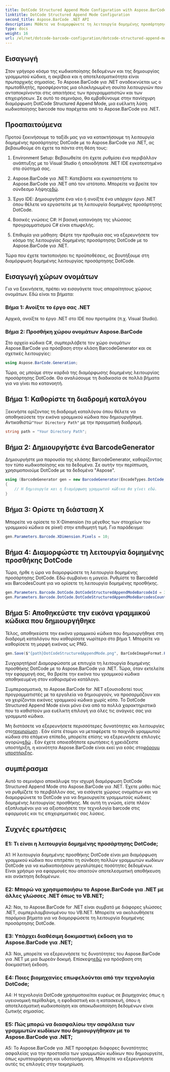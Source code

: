 ```yaml
---
title: DotCode Structured Append Mode Configuration with Aspose.BarCode for .NET
linktitle: DotCode Structured Append Mode Configuration
second_title: Aspose.BarCode .NET API
description: Μάθετε να διαμορφώνετε τη λειτουργία δομημένης προσάρτησης DotCode με το Aspose.BarCode για .NET και να δημιουργείτε αποτελεσματικούς γραμμωτούς κώδικες.
type: docs
weight: 16
url: /el/net/dotcode-barcode-configuration/dotcode-structured-append-mode-configuration/
---
```

## Εισαγωγή

Στον γρήγορο κόσμο της κωδικοποίησης δεδομένων και της δημιουργίας γραμμωτού κώδικα, η ακρίβεια και η αποτελεσματικότητα είναι πρωταρχικής σημασίας. Το Aspose.BarCode για .NET αναδεικνύεται ως ο πρωταθλητής, προσφέροντας μια ολοκληρωμένη σουίτα λειτουργιών που ανταποκρίνονται στις απαιτήσεις των προγραμματιστών και των επιχειρήσεων. Σε αυτό το σεμινάριο, θα εμβαθύνουμε στην πανίσχυρη διαμόρφωση DotCode Structured Append Mode, μια ευέλικτη λύση κωδικοποίησης barcode που παρέχεται από το Aspose.BarCode για .NET.

## Προαπαιτούμενα

Προτού ξεκινήσουμε το ταξίδι μας για να κατακτήσουμε τη λειτουργία δομημένης προσάρτησης DotCode με το Aspose.BarCode για .NET, ας βεβαιωθούμε ότι έχετε τα πάντα στη θέση τους:

1. Environment Setup: Βεβαιωθείτε ότι έχετε ρυθμίσει ένα περιβάλλον ανάπτυξης με το Visual Studio ή οποιοδήποτε .NET IDE εγκατεστημένο στο σύστημά σας.

2.  Aspose.BarCode για .NET: Κατεβάστε και εγκαταστήστε το Aspose.BarCode για .NET από τον ιστότοπο. Μπορείτε να βρείτε τον σύνδεσμο λήψης[εδώ](https://releases.aspose.com/barcode/net/).

3. Έργο IDE: Δημιουργήστε ένα νέο ή ανοίξτε ένα υπάρχον έργο .NET όπου θέλετε να εργαστείτε με τη λειτουργία δομημένης προσάρτησης DotCode.

4. Βασικές γνώσεις C#: Η βασική κατανόηση της γλώσσας προγραμματισμού C# είναι επωφελής.

5. Επιθυμία για μάθηση: Φέρτε την προθυμία σας να εξερευνήσετε τον κόσμο της λειτουργίας δομημένης προσάρτησης DotCode με το Aspose.BarCode για .NET.

Τώρα που έχετε τακτοποιήσει τις προϋποθέσεις, ας βουτήξουμε στη διαμόρφωση δομημένης λειτουργίας προσάρτησης DotCode.

## Εισαγωγή χώρων ονομάτων

Για να ξεκινήσετε, πρέπει να εισαγάγετε τους απαραίτητους χώρους ονομάτων. Εδώ είναι τα βήματα:

### Βήμα 1: Ανοίξτε το έργο σας .NET

Αρχικά, ανοίξτε το έργο .NET στο IDE που προτιμάτε (π.χ. Visual Studio).

### Βήμα 2: Προσθήκη χώρου ονομάτων Aspose.BarCode

Στο αρχείο κώδικα C#, συμπεριλάβετε τον χώρο ονομάτων Aspose.BarCode για πρόσβαση στην κλάση BarcodeGenerator και σε σχετικές λειτουργίες:

```csharp
using Aspose.BarCode.Generation;
```

Τώρα, ας μπούμε στην καρδιά της διαμόρφωσης δομημένης λειτουργίας προσάρτησης DotCode. Θα αναλύσουμε τη διαδικασία σε πολλά βήματα για να γίνει πιο κατανοητή.

## Βήμα 1: Καθορίστε τη διαδρομή καταλόγου

 Ξεκινήστε ορίζοντας τη διαδρομή καταλόγου όπου θέλετε να αποθηκεύσετε την εικόνα γραμμικού κώδικα που δημιουργήθηκε. Αντικαθιστώ`"Your Directory Path"` με την πραγματική διαδρομή.

```csharp
string path = "Your Directory Path";
```

## Βήμα 2: Δημιουργήστε ένα BarcodeGenerator

Δημιουργήστε μια παρουσία της κλάσης BarcodeGenerator, καθορίζοντας τον τύπο κωδικοποίησης και τα δεδομένα. Σε αυτήν την περίπτωση, χρησιμοποιούμε DotCode με τα δεδομένα "Aspose".

```csharp
using (BarcodeGenerator gen = new BarcodeGenerator(EncodeTypes.DotCode, "Aspose"))
{
    // Η δημιουργία και η διαμόρφωση γραμμωτού κώδικα θα γίνει εδώ.
}
```

## Βήμα 3: Ορίστε τη διάσταση Χ

Μπορείτε να ορίσετε το X-Dimension (το μέγεθος των στοιχείων του γραμμικού κώδικα σε pixel) στην επιθυμητή τιμή. Για παράδειγμα:

```csharp
gen.Parameters.Barcode.XDimension.Pixels = 10;
```

## Βήμα 4: Διαμορφώστε τη λειτουργία δομημένης προσθήκης DotCode

Τώρα, ήρθε η ώρα να διαμορφώσετε τη λειτουργία δομημένης προσάρτησης DotCode. Εδώ συμβαίνει η μαγεία. Ρυθμίστε το BarcodeId και BarcodesCount για να ορίσετε τη λειτουργία δομημένης προσθήκης.

```csharp
gen.Parameters.Barcode.DotCode.DotCodeStructuredAppendModeBarcodeId = 3;
gen.Parameters.Barcode.DotCode.DotCodeStructuredAppendModeBarcodesCount = 5;
```

## Βήμα 5: Αποθηκεύστε την εικόνα γραμμικού κώδικα που δημιουργήθηκε

Τέλος, αποθηκεύστε την εικόνα γραμμικού κώδικα που δημιουργήθηκε στη διαδρομή καταλόγου που καθορίσατε νωρίτερα στο βήμα 1. Μπορείτε να καθορίσετε τη μορφή εικόνας ως PNG.

```csharp
gen.Save($"{path}DotCodeStructuredAppendMode.png", BarCodeImageFormat.Png);
```

Συγχαρητήρια! Διαμορφώσατε με επιτυχία τη λειτουργία δομημένης προσθήκης DotCode με το Aspose.BarCode για .NET. Τώρα, όταν εκτελείτε την εφαρμογή σας, θα βρείτε την εικόνα του γραμμικού κώδικα αποθηκευμένη στον καθορισμένο κατάλογο.

Συμπερασματικά, το Aspose.BarCode for .NET εξουσιοδοτεί τους προγραμματιστές με τα εργαλεία να δημιουργούν, να προσαρμόζουν και να χειρίζονται εικόνες γραμμικού κώδικα χωρίς κόπο. Το DotCode Structured Append Mode είναι μόνο ένα από τα πολλά χαρακτηριστικά που το καθιστούν μια ευέλικτη επιλογή για όλες τις ανάγκες σας για γραμμωτό κώδικα.

 Μη διστάσετε να εξερευνήσετε περισσότερες δυνατότητες και λειτουργίες στο[τεκμηρίωση](https://reference.aspose.com/barcode/net/) . Εάν είστε έτοιμοι να μεταφέρετε το παιχνίδι γραμμωτού κώδικα στο επόμενο επίπεδο, μπορείτε επίσης να εξερευνήσετε επιλογές αγορών[εδώ](https://purchase.aspose.com/buy) . Εάν έχετε οποιεσδήποτε ερωτήσεις ή χρειάζεστε υποστήριξη, η κοινότητα Aspose.BarCode είναι εκεί για εσάς στο[φόρουμ υποστήριξης](https://forum.aspose.com/c/barcode/13).

## συμπέρασμα

Αυτό το σεμινάριο αποκάλυψε την ισχυρή διαμόρφωση DotCode Structured Append Mode στο Aspose.BarCode για .NET. Έχετε μάθει πώς να ρυθμίζετε το περιβάλλον σας, να εισάγετε χώρους ονομάτων και να διαμορφώνετε το DotCode για να δημιουργείτε γραμμωτούς κώδικες δομημένης λειτουργίας προσθήκης. Με αυτή τη γνώση, είστε πλέον εξοπλισμένοι για να αξιοποιήσετε την τεχνολογία barcode στις εφαρμογές και τις επιχειρηματικές σας λύσεις.

## Συχνές ερωτήσεις

### Ε1: Τι είναι η λειτουργία δομημένης προσάρτησης DotCode;

A1: Η λειτουργία δομημένης προσθήκης DotCode είναι μια διαμόρφωση γραμμικού κώδικα που επιτρέπει τη σύνδεση πολλών γραμμωτών κωδίκων DotCode για να κωδικοποιήσουν μεγαλύτερες ποσότητες δεδομένων. Είναι χρήσιμο για εφαρμογές που απαιτούν αποτελεσματική αποθήκευση και ανάκτηση δεδομένων.

### Ε2: Μπορώ να χρησιμοποιήσω το Aspose.BarCode για .NET με άλλες γλώσσες .NET όπως το VB.NET;

A2: Ναι, το Aspose.BarCode for .NET είναι συμβατό με διάφορες γλώσσες .NET, συμπεριλαμβανομένου του VB.NET. Μπορείτε να ακολουθήσετε παρόμοια βήματα για να διαμορφώσετε τη λειτουργία δομημένης προσάρτησης DotCode.

### Ε3: Υπάρχει διαθέσιμη δοκιμαστική έκδοση για το Aspose.BarCode για .NET;

A3: Ναι, μπορείτε να εξερευνήσετε τις δυνατότητες του Aspose.BarCode για .NET με μια δωρεάν δοκιμή. Επίσκεψη[εδώ](https://releases.aspose.com/) για πρόσβαση στη δοκιμαστική έκδοση.

### Ε4: Ποιες βιομηχανίες επωφελούνται από την τεχνολογία DotCode;

A4: Η τεχνολογία DotCode χρησιμοποιείται ευρέως σε βιομηχανίες όπως η υγειονομική περίθαλψη, η εφοδιαστική και η κατασκευή, όπου η αποτελεσματική κωδικοποίηση και αποκωδικοποίηση δεδομένων είναι ζωτικής σημασίας.

### Ε5: Πώς μπορώ να διασφαλίσω την ασφάλεια των γραμμωτών κωδίκων που δημιουργήθηκαν με το Aspose.BarCode για .NET;

A5: Το Aspose.BarCode για .NET προσφέρει διάφορες δυνατότητες ασφαλείας για την προστασία των γραμμωτών κωδίκων που δημιουργείτε, όπως κρυπτογράφηση και υδατοσήμανση. Μπορείτε να εξερευνήσετε αυτές τις επιλογές στην τεκμηρίωση.